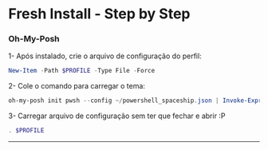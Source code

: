 # Fresh Install - Step by Step

### Oh-My-Posh
1- Após instalado, crie o arquivo de configuração do perfil:
```powershell
New-Item -Path $PROFILE -Type File -Force
```

2- Cole o comando para carregar o tema:
```powershell
oh-my-posh init pwsh --config ~/powershell_spaceship.json | Invoke-Expression
```

3- Carregar arquivo de configuração sem ter que fechar e abrir :P
```powershell
. $PROFILE
```

<hr>
